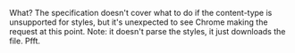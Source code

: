 What? The specification doesn't cover what to do if the content-type is unsupported for styles, but it's unexpected to see Chrome making the request at this point. Note: it doesn't parse the styles, it just downloads the file. Pfft.